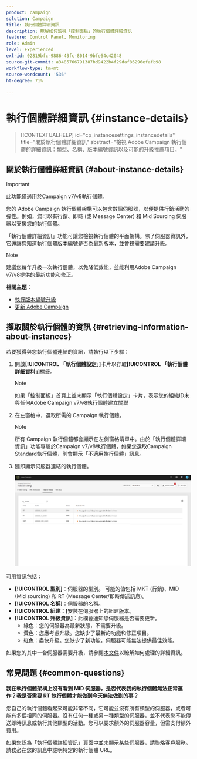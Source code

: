 ```yaml
---
product: campaign
solution: Campaign
title: 執行個體詳細資訊
description: 瞭解如何監視「控制面板」的執行個體詳細資訊
feature: Control Panel, Monitoring
role: Admin
level: Experienced
exl-id: 02819bfc-9886-43fc-8014-9bfe64c42048
source-git-commit: a3485766791387bd9422b4f29daf86296efafb98
workflow-type: tm+mt
source-wordcount: '536'
ht-degree: 71%

---
```


# 執行個體詳細資訊 {#instance-details}

>[!CONTEXTUALHELP]
>id="cp_instancesettings_instancedetails"
>title="關於執行個體詳細資訊"
>abstract="檢視 Adobe Campaign 執行個體的詳細資訊：類型、名稱、版本編號資訊以及可能的升級推薦項目。"

## 關於執行個體詳細資訊 {#about-instance-details}

>[!IMPORTANT]
>
>此功能僅適用於Campaign v7/v8執行個體。

您的 Adobe Campaign 執行個體架構可以包含數個伺服器，以便提供行銷活動的彈性。例如，您可以有行銷、即時 (或 Message Center) 和 Mid Sourcing 伺服器以支援您的執行個體。

「執行個體詳細資訊」功能可讓您檢視執行個體的平面架構。除了伺服器資訊外，它還讓您知道執行個體版本編號是否為最新版本，並會視需要建議升級。

>[!NOTE]
>
>建議您每年升級一次執行個體，以免降低效能，並能利用Adobe Campaign v7/v8提供的最新功能和修正。

**相關主題：**

* [執行版本編號升級](https://experienceleague.adobe.com/docs/campaign-classic/using/monitoring-campaign-classic/updating-adobe-campaign/build-upgrade.html)
* [更新 Adobe Campaign](https://experienceleague.adobe.com/docs/campaign-classic/using/monitoring-campaign-classic/updating-adobe-campaign/introduction.html)

## 擷取關於執行個體的資訊 {#retrieving-information-about-instances}

若要獲得與您執行個體連結的資訊，請執行以下步驟：

1. 開啟&#x200B;**[!UICONTROL 「執行個體設定」]**&#x200B;卡片以存取&#x200B;**[!UICONTROL 「執行個體詳細資料」]**&#x200B;標籤。

   >[!NOTE]
   >
   >如果「控制面板」首頁上並未顯示「執行個體設定」卡片，表示您的組織ID未與任何Adobe Campaign v7/v8執行個體建立關聯

1. 在左窗格中，選取所需的 Campaign 執行個體。

   >[!NOTE]
   >
   >所有 Campaign 執行個體都會顯示在左側窗格清單中。由於「執行個體詳細資訊」功能專屬於Campaign v7/v8執行個體，如果您選取Campaign Standard執行個體，則會顯示「不適用執行個體」訊息。

1. 隨即顯示伺服器連結的執行個體。

   ![](assets/instance_details.png)

可用資訊包括：

* **[!UICONTROL 型別]**：伺服器的型別。 可能的值包括 MKT (行銷)、MID (Mid sourcing) 和 RT (Message Center/即時傳送訊息)。
* **[!UICONTROL 名稱]**：伺服器的名稱。
* **[!UICONTROL 組建：]**&#x200B;安裝在伺服器上的組建版本。
* **[!UICONTROL 升級資訊]**：此欄會通知您伺服器是否需要更新。
   * 綠色：您的伺服器為最新狀態，不需要升級。
   * 黃色：您應考慮升級。您缺少了最新的功能和修正項目。
   * 紅色：盡快升級。您缺少了新功能，伺服器可能無法提供最佳效能。

如果您的其中一台伺服器需要升級，請參閱[本文件](https://experienceleague.adobe.com/docs/campaign-classic/using/monitoring-campaign-classic/updating-adobe-campaign/build-upgrade.html)以瞭解如何處理的詳細資訊。

## 常見問題 {#common-questions}

**我在執行個體架構上沒有看到 MID 伺服器，是否代表我的執行個體無法正常運作？我是否需要 RT 執行個體才能做到今天無法做到的事？**

您自己的執行個體看起來可能非常不同，它可能並沒有所有類型的伺服器，或者可能有多個相同的伺服器。沒有任何一種或另一種類型的伺服器，並不代表您不能傳送即時訊息或執行其他類型的活動。您可以要求額外的伺服器容量，但需支付額外費用。

如果您認為「執行個體詳細資訊」頁面中並未顯示某些伺服器，請聯烙客戶服務。請務必在您的訊息中註明特定的執行個體 URL。
